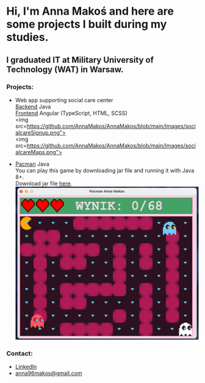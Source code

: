 # Hi, I'm Anna Makoś and here are some projects I built during my studies.

## I graduated IT at Military University of Technology (WAT) in Warsaw.


### Projects:

* Web app supporting social care center
  <br>  [Backend](https://github.com/AnnaMakos/SocialCareAppBack) Java
  <br>  [Frontend](https://github.com/AnnaMakos/SocialCareAppFront) Angular (TypeScript, HTML, SCSS)
  <br>
  <img src=https://github.com/AnnaMakos/AnnaMakos/blob/main/Images/socialcareSignup.png">
  <br>
  <img src=https://github.com/AnnaMakos/AnnaMakos/blob/main/Images/socialcareMaps.png">

* [Pacman](https://github.com/AnnaMakos/Pacman) Java
  <br>  You can play this game by downloading jar file and running it with Java 8+.
  <br>  Download jar file [here](https://github.com/AnnaMakos/Pacman/releases).
  <img src="https://github.com/AnnaMakos/AnnaMakos/blob/main/Images/pacmanScreen.png">
  
 
### Contact:
* [LinkedIn](https://www.linkedin.com/in/anna-makos/)
* anna96makos@gmail.com
<!--
**AnnaMakos/AnnaMakos** is a ✨ _special_ ✨ repository because its `README.md` (this file) appears on your GitHub profile.

Here are some ideas to get you started:

- 🔭 I’m currently working on ...
- 🌱 I’m currently learning ...
- 👯 I’m looking to collaborate on ...
- 🤔 I’m looking for help with ...
- 💬 Ask me about ...
- 📫 How to reach me: ...
- 😄 Pronouns: ...
- ⚡ Fun fact: ...
-->
